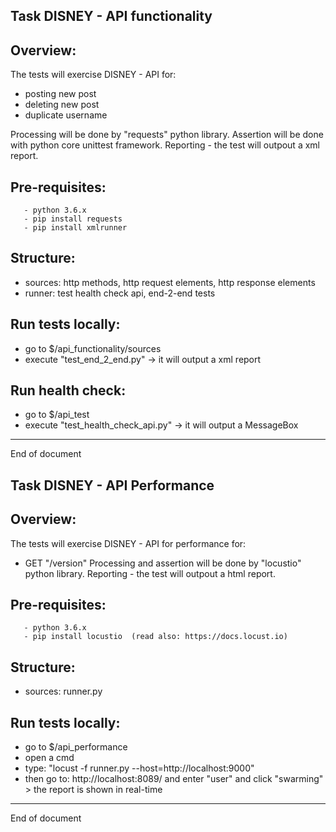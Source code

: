 Task DISNEY - API functionality
----------


## Overview:
The tests will exercise DISNEY - API for:
- posting new post
- deleting new post
- duplicate username

Processing will be done by "requests" python library.
Assertion will be done with python core unittest framework.
Reporting - the test will outpout a xml report.


## Pre-requisites:
```
   - python 3.6.x
   - pip install requests
   - pip install xmlrunner  
```


## Structure:
- sources: http methods, http request elements, http response elements
- runner: test health check api, end-2-end tests



## Run tests locally:
   - go to $/api_functionality/sources
   - execute "test_end_2_end.py" -> it will output a xml report



## Run health check:
   - go to $/api_test
   - execute "test_health_check_api.py" -> it will output a MessageBox




----------
End of document




Task DISNEY  - API Performance
----------


## Overview:
The tests will exercise DISNEY - API for performance for:
- GET "/version"
Processing and assertion will be done by "locustio" python library.
Reporting - the test will outpout a html report.


## Pre-requisites:
```
   - python 3.6.x
   - pip install locustio  (read also: https://docs.locust.io)
```


## Structure:
- sources: runner.py



## Run tests locally:
   - go to $/api_performance
   - open a cmd
   - type: "locust -f runner.py --host=http://localhost:9000"
   - then go to: http://localhost:8089/ and enter "user" and click "swarming" > the report is shown in real-time 







----------
End of document




